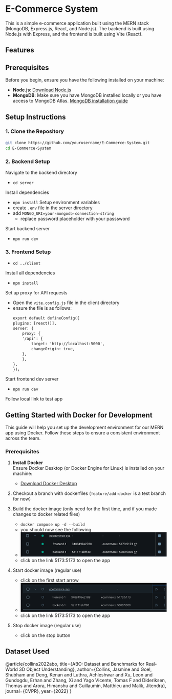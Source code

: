 # E-Commerce System

This is a simple e-commerce application built using the MERN stack (MongoDB, Express.js, React, and Node.js). The backend is built using Node.js with Express, and the frontend is built using Vite (React).

## Features


## Prerequisites

Before you begin, ensure you have the following installed on your machine:

- **Node.js**: [Download Node.js](https://nodejs.org/)
- **MongoDB**: Make sure you have MongoDB installed locally or you have access to MongoDB Atlas. [MongoDB installation guide](https://docs.mongodb.com/manual/installation/)

## Setup Instructions

### 1. Clone the Repository

```bash
git clone https://github.com/yourusername/E-Commerce-System.git
cd E-Commerce-System
```
### 2. Backend Setup
Navigate to the backend directory
- `cd server`

Install dependencies
- `npm install`
Setup environment variables
- create `.env` file in the server directory
- add `MONGO_URI=your-mongodb-connection-string`
    - replace password placeholder with your passsword   

Start backend server
- `npm run dev`
### 3. Frontend Setup
- `cd ../client`

Install all dependencies
- `npm install`

Set up proxy for API requests
- Open the `vite.config.js` file in the client directory
- ensure the file is as follows:
    ```
    export default defineConfig({
    plugins: [react()],
    server: {
        proxy: {
        '/api': {
            target: 'http://localhost:5000',
            changeOrigin: true,
        },
        },
    },
    });
    ```
Start frontend dev server
- `npm run dev`

Follow local link to test app

## Getting Started with Docker for Development

This guide will help you set up the development environment for our MERN app using Docker. Follow these steps to ensure a consistent environment across the team.

### Prerequisites
1. **Install Docker**  
   Ensure Docker Desktop (or Docker Engine for Linux) is installed on your machine:
   - [Download Docker Desktop](https://www.docker.com/products/docker-desktop/)

2. Checkout a branch with dockerfiles (`feature/add-docker` is a test branch for now)
3. Build the docker image (only need for the first time, and if you made changes to docker related files)
    - `docker compose up -d --build` 
    - you should now see the following
    - ![alt text](./img/image.png)
    - click on the link 5173:5173 to open the app
4. Start docker image (regular use)
    - click on the first start arrow
    - ![alt text](./img/image2.png)
    - click on the link 5173:5173 to open the app
5. Stop docker image (regular use)
    - click on the stop button

## Dataset Used
@article{collins2022abo,
  title={ABO: Dataset and Benchmarks for Real-World 3D Object Understanding},
  author={Collins, Jasmine and Goel, Shubham and Deng, Kenan and Luthra, Achleshwar and
          Xu, Leon and Gundogdu, Erhan and Zhang, Xi and Yago Vicente, Tomas F and
          Dideriksen, Thomas and Arora, Himanshu and Guillaumin, Matthieu and
          Malik, Jitendra},
  journal={CVPR},
  year={2022}
}